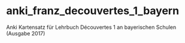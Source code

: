 # anki_franz_decouvertes_1_bayern
Anki Kartensatz für Lehrbuch Découvertes 1 an bayerischen Schulen (Ausgabe 2017)
